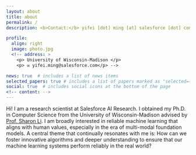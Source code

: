 ```yaml
---
layout: about
title: about
permalink: /
description: <b>Contact:</b> yifei [dot] ming [at] salesforce [dot] com 

profile:
  align: right
  image: photo.jpg
  <!-- address: >
    <p> University of Wisconsin-Madison </p>
    <p> ✉️ yifei.ming@salesforce.com</p> -->

news: true  # includes a list of news items
selected_papers: true # includes a list of papers marked as "selected={true}"
social: true  # includes social icons at the bottom of the page
<!-- content: -->
---
```

Hi! I am a research scientist at Salesforce AI Research. I obtained my Ph.D. in Computer Science from the University of Wisconsin-Madison advised by <a href="https://pages.cs.wisc.edu/~sharonli/index.html">Prof. Sharon Li</a>. I am broadly interested in reliable machine learning that aligns with human values, especially in the era of multi-modal foundation models. A central theme that continually resonates with me is: How can we foster innovative algorithms and deeper understanding to ensure that our machine learning systems perform reliably in the real world? 




<!-- Research topics that I currently focus on include: reliable machine learning, multimodal learning, and large language models. -->


<!-- <b>Contact:</b> kellyyhe [at] stanford.edu -->


<!-- Master Student at <a href="https://cs.stanford.edu/">Stanford Computer Science</a> -->
<!-- and <a href="https://nlp.stanford.edu/manning/">Prof. Christopher Manning</a>.  -->

<!-- Write your biography here. Tell the world about yourself. Link to your favorite [subreddit](http://reddit.com). You can put a picture in, too. The code is already in, just name your picture `prof_pic.jpg` and put it in the `img/` folder.

Put your address / P.O. box / other info right below your picture. You can also disable any these elements by editing `profile` property of the YAML header of your `_pages/about.md`. Edit `_bibliography/papers.bib` and Jekyll will render your [publications page](/al-folio/publications/) automatically.

Link to your social media connections, too. This theme is set up to use [Font Awesome icons](http://fortawesome.github.io/Font-Awesome/) and [Academicons](https://jpswalsh.github.io/academicons/), like the ones below. Add your Facebook, Twitter, LinkedIn, Google Scholar, or just disable all of them. -->
